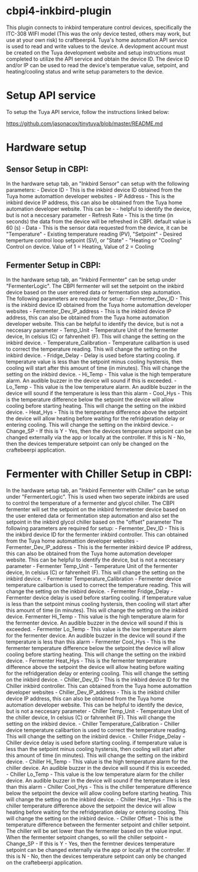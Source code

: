 # cbpi4-inkbird-plugin

This plugin connects to inkbird temperature control devices, specifically the ITC-308 WIFI model (This was the only device tested, others may work, but use at your own risk) to craftbeerpi4. Tuya's home automation API service is used to read and write values to the device. A devlopment account must be created on the Tuya development website and setup instructions must completed to utilize the API service and obtain the device ID. The device ID and/or IP can be used to read the device's temperatue value, setpoint, and heating/cooling status and write setup parameters to the device. 

# Setup API service
To setup the Tuya API service, follow the instructions linked below:

https://github.com/jasonacox/tinytuya/blob/master/README.md


# Hardware setup

## Sensor Setup in CBPI:
<p >In the hardware setup tab, an "Inkbird Sensor" can setup with the following parameters:
    - Device ID - This is the inkbird device ID obtained from the Tuya home automattion developer websites
    - IP Address - This is the inkbird device IP address, this can also be obtained from the Tuya home automation developer website. This can be - - helpful to identify the device, but is not a neccesary parameter
    - Refresh Rate - This is the time (in seconds) the data from the device will be refreshed in CBPI. default value is 60 (s)
    - Data - This is the sensor data requested from the device, it can be "Temperature" - Existing temperature reading (PV), "Setpoint" - Desired temperture control loop setpoint (SV), or "State" - "Heating or "Cooling" Control on device. Value of 1 = Heating, Value of 2 = Cooling </p>


## Fermenter Setup in CBPI:
<p> In the hardware setup tab, an "Inkbird Fermenter" can be setup under "FermenterLogic". The CBPI fermenter will set the setpoint on the inkbird device based on the user entered data or fermentation step automation.
The following parameters are required for setup: 
- Fermenter_Dev_ID - This is the inkbird device ID obtained from the Tuya home automattion developer websites
- Fermenter_Dev_IP_address - This is the inkbird device IP address, this can also be obtained from the Tuya home automation developer website. This can be helpful to identify the device, but is not a neccesary parameter
- Temp_Unit - Temperature Unit of the fermenter device, In celsius (C) or fahrenheit (F). This will change the setting on the inkbird device.
- Temperature_Calibration - Temperature calibartion is used to correct the temperature reading. This will change the setting on the inkbird device.
- Fridge_Delay - Delay is used before starting cooling. if temperature value is less than the setpoint minus cooling hystersis, then cooling will start after this amount of time (in minutes). This will change the setting on the inkbird device.
- Hi_Temp - This value is the high temperature alarm. An audible buzzer in the device will sound if this is exceeded. 
- Lo_Temp - This value is the low temperature alarm. An audible buzzer in the device will sound if the temperature is less than this alarm
- Cool_Hys - This is the temperature difference below the setpoint the device will allow cooling before starting heating. This will change the setting on the inkbird device.
- Heat_Hys - This is the temperature difference above the setpoint the device will allow heating before waiting for the refridgeration delay or entering cooling. This will change the setting on the inkbird device.
- Change_SP - If this is Y - Yes, then the devices temperature setpoint can be changed externally via the app or locally at the controller. If this is N - No, then the devices temperature setpoint can only be changed on the craftebeerpi application. </p>

# Fermenter with Chiller Setup in CBPI:
<p> In the hardware setup tab, an "Inkbird Fermenter with Chiller" can be setup under "FermenterLogic". This is used when two seperate inkbirds are used to control the temperature of a fermenter and glycol chiller. The CBPI fermenter will set the setpoint on the inkbird fermetenter device based on the user entered data or fermentation step automation and also set the setpoint in the inkbird glycol chiller based on the "offset" parameter
The following parameters are required for setup:
- Fermenter_Dev_ID - This is the inkbird device ID for the fermenter inkbird controller. This can obtained from the Tuya home automattion developer websites
- Fermenter_Dev_IP_address - This is the fermenter inkbird device IP address, this can also be obtained from the Tuya home automation developer website. This can be helpful to identify the device, but is not a neccesary parameter
- Fermenter Temp_Unit - Temperature Unit of the fermenter device, In celsius (C) or fahrenheit (F). This will change the setting on the inkbird device.
- Fermenter Temperature_Calibration - Fermenter device temperature calibartion is used to correct the temperature reading. This will change the setting on the inkbird device.
- Fermenter Fridge_Delay - Fermenter device delay is used before starting cooling. if temperature value is less than the setpoint minus cooling hystersis, then cooling will start after this amount of time (in minutes). This will change the setting on the inkbird device.
Fermenter Hi_Temp - This value is the high temperature alarm for the fermenter device. An audible buzzer in the device will sound if this is exceeded. 
- Fermenter Lo_Temp - This value is the low temperature alarm for the fermenter device. An audible buzzer in the device will sound if the temperature is less than this alarm
- Fermenter Cool_Hys - This is the fermenter temperature difference below the setpoint the device will allow cooling before starting heating. This will change the setting on the inkbird device.
- Fermenter Heat_Hys - This is the fermenter temperature difference above the setpoint the device will allow heating before waiting for the refridgeration delay or entering cooling. This will change the setting on the inkbird device.
- Chiller_Dev_ID - This is the inkbird device ID for the Chiller inkbird controller. This can obtained from the Tuya home automattion developer websites
- Chiller_Dev_IP_address - This is the inkbird chiller device IP address, this can also be obtained from the Tuya home automation developer website. This can be helpful to identify the device, but is not a neccesary parameter
- Chiller Temp_Unit - Temperature Unit of the chiller device, In celsius (C) or fahrenheit (F). This will change the setting on the inkbird device.
- Chiller Temperature_Calibration - Chiller device temperature calibartion is used to correct the temperature reading. This will change the setting on the inkbird device.
- Chiller Fridge_Delay - Chiller device delay is used before starting cooling. if temperature value is less than the setpoint minus cooling hystersis, then cooling will start after this amount of time (in minutes). This will change the setting on the inkbird device.
- Chiller Hi_Temp - This value is the high temperature alarm for the chiller device. An audible buzzer in the device will sound if this is exceeded. 
- Chiller Lo_Temp - This value is the low temperature alarm for the chiller device. An audible buzzer in the device will sound if the temperature is less than this alarm
- Chiller Cool_Hys - This is the chiller temperature difference below the setpoint the device will allow cooling before starting heating. This will change the setting on the inkbird device.
- Chiller Heat_Hys - This is the chiller temperature difference above the setpoint the device will allow heating before waiting for the refridgeration delay or entering cooling. This will change the setting on the inkbird device.
- Chiller Offset - This is the temperature difference between the fermenter setpoint and chiller setpoint. The chiller will be set lower than the fermenter based on the value input. When the fermenter setpoint changes, so will the chiller setpoint
- Change_SP - If this is Y - Yes, then the fermtner devices temperature setpoint can be changed externally via the app or locally at the controller. If this is N - No, then the devices temperature setpoint can only be changed on the craftebeerpi application. </p>






